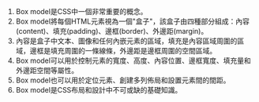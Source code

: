

1. Box model是CSS中一個非常重要的概念。
2. Box model將每個HTML元素視為一個"盒子"，該盒子由四種部分組成：內容(content)、填充(padding)、邊框(border)、外邊距(margin)。
3. 內容是盒子中文本、圖像和任何內嵌元素的區域，填充是內容區域周圍的區域，邊框是填充周圍的一條線條，外邊距是邊框周圍的空間區域。
4. Box model可以用於控制元素的寬度、高度、內容位置、邊框寬度、填充量和外邊距空間等屬性。
5. Box model也可以用於定位元素、創建多列佈局和設置元素間的間距。
6. Box model是CSS布局和設計中不可或缺的基礎知識。